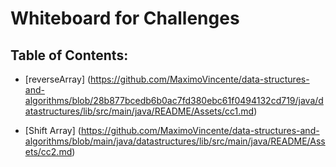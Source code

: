 # Whiteboard for Challenges

## Table of Contents:

- [reverseArray] (https://github.com/MaximoVincente/data-structures-and-algorithms/blob/28b877bcedb6b0ac7fd380ebc61f0494132cd719/java/datastructures/lib/src/main/java/README/Assets/cc1.md)

- [Shift Array] (https://github.com/MaximoVincente/data-structures-and-algorithms/blob/main/java/datastructures/lib/src/main/java/README/Assets/cc2.md)
